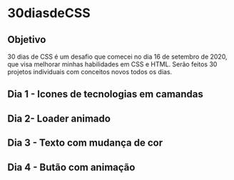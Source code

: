 # 30diasdeCSS

## Objetivo
30 dias de CSS é um desafio que comecei no dia 16 de setembro de 2020, que visa melhorar minhas habilidades em CSS e HTML. Serão feitos 30 projetos individuais com conceitos novos todos os dias.

## Dia 1 - Icones de tecnologias em camandas

## Dia 2- Loader animado

## Dia 3 - Texto com mudança de cor 

## Dia 4 - Butão com animação